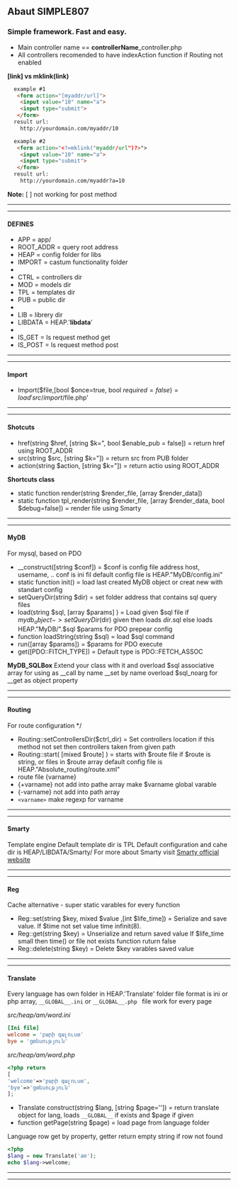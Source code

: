 ## Abaut SIMPLE807
### Simple framework. Fast and easy.

* Main controller name == **controllerName**_controller.php
* All controllers recomended to have indexAction function if Routing not enabled


**[link] vs mklink(link)**
```html  
  example #1
   <form action="[myaddr/url]">
    <input value="10" name="a">
    <input type="submit">
   </form>
  result url:
    http://yourdomain.com/myaddr/10
```
```html  
  example #2
   <form action="<?=mklink("myaddr/url")?>">
    <input value="10" name="a">
    <input type="submit">
   </form>
  result url:
    http://yourdomain.com/myaddr?a=10
``` 
**Note:** [ ] not working for post method

*****************
*****************

#### DEFINES 
* APP = app/
* ROOT_ADDR = query root address
* HEAP = config folder for libs 
* IMPORT = castum functionality folder
* 
* CTRL = controllers dir
* MOD = models dir
* TPL = templates dir
* PUB = public dir
*
* LIB = librery dir
* LIBDATA = HEAP.'__libdata__'
* 
* IS_GET = Is request method get
* IS_POST = Is request method post

*****************
*****************

#### Import

* Import($file,[bool $once=true, bool $required=false) = load 'src/import/$file.php'    

*****************
*****************

#### Shotcuts
 
* href(string $href, [string $k=", bool $enable_pub = false]) = return href using ROOT_ADDR 
* src(string $src, [string $k="]) = return src from PUB folder
* action(string $action, [string $k="]) = return actio using ROOT_ADDR

**Shortcuts class**

* static function render(string $render_file, [array $render_data]) 
* static function tpl_render(string $render_file, [array $render_data, bool $debug=false]) = render file using Smarty

*****************
*****************

#### MyDB
For mysql, based on PDO

* __construct([string $conf]) = $conf is config file address host, username, .. conf is ini fil default config file is HEAP."MyDB/config.ini"
* static function init() = load last created MyDB object or creat new with standart config
* setQueryDir(string $dir) = set folder address that contains sql query files
* load(string $sql, [array $params] ) = Load given $sql file if $mydb_object->setQueryDir($dir) given then loads $dir.$sql else loads HEAP."MyDB/".$sql $params for PDO prepear config
* function loadString(string $sql) = load $sql command
* run([array $params]) = $params for PDO execute
* get([PDO::FITCH_TYPE]) = Default type is PDO::FETCH_ASSOC 

**MyDB_SQLBox**
Extend your class with it and overload $sql associative array for using as __call by name __set by name overload $sql_noarg for __get as object property

*****************
*****************

#### Routing 
For route configuration */
* Routing::setControllersDir($ctrl_dir) = Set controllers location if this method not set then controllers taken from given path
* Routing::start( [mixed $route] ) = starts with $route file if $route is string, or files in $route array
  default config file is HEAP."Absolute_routing/route.xml"
 * route file {varname} 
 * {+varname} not add into pathe array make $varname global varable
 * {-varname} not add into path array 
 * ``` <varname> ``` make regexp for varname 

*****************
*****************

#### Smarty 
  Template engine 
  Default template dir is TPL
  Default configuration and cahe dir
  is HEAP/LIBDATA/Smarty/
  For more about Smarty visit 
  [Smarty official website](http://www.smarty.net) 

*****************
*****************

#### Reg
  Cache alternative - super static varables for every function 
* Reg::set(string $key, mixed $value ,[int $life_time]) = Serialize and save value. If $time not set value time infinit(8).
* Reg::get(string $key) = Unserialize and return saved value If $life_time small then time() or file not exists function ruturn false
* Reg::delete(string $key) = Delete $key varables saved value 

*****************
*****************

#### Translate
  Every language has own folder in HEAP.'Translate' folder
  file format is ini or php array, ```__GLOBAL__.ini``` or ```__GLOBAL__.php ``` file work for every page

*src/heap/am/word.ini*
```ini
[Ini file]
welcome = 'բարի գալուստ'
bye = 'ցտեսություն'
```
*src/heap/am/word.php*

```php
<?php return
[
'welcome'=>'բարի գալուստ',
'bye'=>'ցտեսություն'
];
```

* Translate construct(string $lang, [string $page='']) = return translate object for lang, loads ```__GLOBAL__``` if exists and $page if given
* function getPage(string $page) = load page from language folder

Language row get by property, getter return empty string if row not found
```php
<?php
$lang = new Translate('am');
echo $lang->welcome;
```

*****************
*****************
